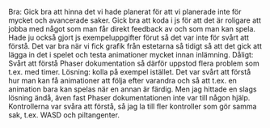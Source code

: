 Bra:
Gick bra att hinna det vi hade planerat för att vi planerade inte för mycket och avancerade saker.
Gick bra att koda i js för att det är roligare att jobba med något som man får direkt feedback av och som man kan spela. Hade ju också gjort js exempeluppgifter 
förut så det var inte för svårt att förstå.
Det var bra när vi fick grafik från estetarna så tidigt så att det gick att lägga in det i spelet och testa animationer mycket innan inlämning.
Dåligt:
Svårt att förstå Phaser dokumentation så därför uppstod flera problem som t.ex. med timer. Lösning: kolla på exempel istället.
Det var svårt att förstå hur man kan få animationer att följa efter varandra och så att t.ex. en animation bara kan spelas när en annan är färdig. Men jag hittade en slags 
lösning ändå, även fast Phaser dokumentationen inte var till någon hjälp.
Kontrollerna var svåra att förstå, så jag la till fler kontroller som gör samma sak, t.ex. WASD och piltangenter.
